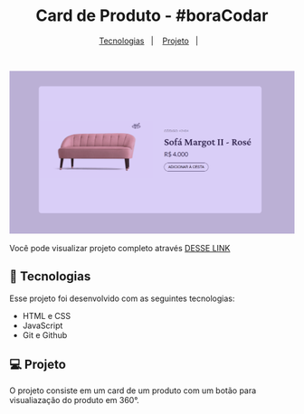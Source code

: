 <h1 align="center">Card de Produto - #boraCodar</h1>

<p align="center">
  <a href="#-tecnologias">Tecnologias</a>&nbsp;&nbsp;&nbsp;|&nbsp;&nbsp;&nbsp;
  <a href="#-projeto">Projeto</a>&nbsp;&nbsp;&nbsp;|&nbsp;&nbsp;&nbsp;
</p>

<br>

![screen-gif](./assets/readme.gif)

Você pode visualizar projeto completo através [DESSE LINK]()

## 🚀 Tecnologias

Esse projeto foi desenvolvido com as seguintes tecnologias:

- HTML e CSS
- JavaScript
- Git e Github

## 💻 Projeto

O projeto consiste em um card de um produto com um botão para visualiazação do produto em 360°.
